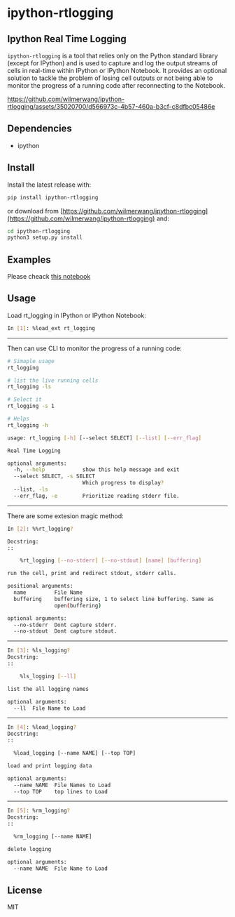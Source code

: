 # ipython-rtlogging
## Ipython Real Time Logging
`ipython-rtlogging` is a tool that relies only on the Python standard library (except for IPython) and is used to capture and log the output streams of cells in real-time within IPython or IPython Notebook. It provides an optional solution to tackle the problem of losing cell outputs or not being able to monitor the progress of a running code after reconnecting to the Notebook.

https://github.com/wilmerwang/ipython-rtlogging/assets/35020700/d566973c-4b57-460a-b3cf-c8dfbc05486e





## Dependencies
- ipython

## Install
Install the latest release with:
```bash
pip install ipython-rtlogging
```

or download from [https://github.com/wilmerwang/ipython-rtlogging](https://github.com/wilmerwang/ipython-rtlogging) and:
```bash
cd ipython-rtlogging
python3 setup.py install
```
## Examples
Please cheack [this notebook](doc/doc.ipynb)

## Usage
Load rt_logging in IPython or IPython Notebook: 
```bash
In [1]: %load_ext rt_logging
```

---

Then can use CLI to monitor the progress of a running code:
```bash
# Simaple usage
rt_logging

# list the live running cells
rt_logging -ls 

# Select it 
rt_logging -s 1

# Helps
rt_logging -h

usage: rt_logging [-h] [--select SELECT] [--list] [--err_flag]

Real Time Logging

optional arguments:
  -h, --help            show this help message and exit
  --select SELECT, -s SELECT
                        Which progress to display?
  --list, -ls
  --err_flag, -e        Prioritize reading stderr file.
```

---

There are some extesion magic method:
```bash
In [2]: %%rt_logging?

Docstring:
::

    %rt_logging [--no-stderr] [--no-stdout] [name] [buffering]

run the cell, print and redirect stdout, stderr calls.

positional arguments:
  name         File Name
  buffering    buffering size, 1 to select line buffering. Same as
               open(buffering)

optional arguments:
  --no-stderr  Dont capture stderr.
  --no-stdout  Dont capture stdout.
```

---

```bash
In [3]: %ls_logging?
Docstring:
::

    %ls_logging [--ll]

list the all logging names

optional arguments:
  --ll  File Name to Load
```
---

```bash
In [4]: %load_logging?
Docstring:
::

  %load_logging [--name NAME] [--top TOP]

load and print logging data

optional arguments:
  --name NAME  File Names to Load
  --top TOP    top lines to Load
```

---

```bash
In [5]: %rm_logging?
Docstring:
::

  %rm_logging [--name NAME]

delete logging

optional arguments:
  --name NAME  File Name to Load
```

## License
MIT
